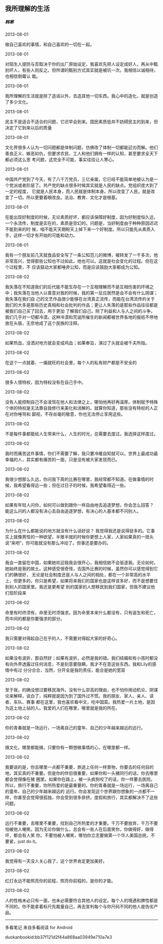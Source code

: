 ## 我所理解的生活

##### 韩寒

  

2013-08-01

做自己喜欢的事情，和自己喜欢的一切在一起。

  

2013-08-01

对陌生人提防与否取决于你的出厂原始设定，我喜欢先把人设定成好人，再从中甄别坏人，有些人则反之。但所谓的甄别方式其实就是被坑一次。我相信以诚相待，也相信倒霉认
栽。

  

2013-08-01

我所理解的生活就是除了造谣以外，去造其他一切东西。我心中的造化，就是创造了多少文化。

  

2013-08-01

民主不是适合不适合的问题，它迟早会到来。国民素质低并不妨碍民主的到来，但决定了它到来以后的质量

  

2013-08-01

文化界很多人认为一切问题都是体制问题，仿佛改了体制一切都能迎刃而解。他们善良正义、嫉恶如仇，但要求农民、工人和他们拥有一样的认知，甚至要求全天下都必须这么思
考问题，这完全不可能，事实往往让人寒心。

  

2013-08-01

中国共产党到了今天，有了八千万党员，三亿亲属，它已经不能简单地被认为是一个党派或者阶层了。共产党的缺点很多时候其实就是人民的缺点。党组织庞大到了一定的程度，
它就是人民本身，而人民就是体制本身。所以改变了人民，就是改变了一切。所以更要着眼改良。法治、教育、文化才是根基。

  

2013-08-01

在能出现好制度的时候，无论素质好坏，都应该保障好制度，因为好制度恒久远，一个永流传，制度是实在的，素质是空幻的。问题是，当好制度由于种种原因迟迟不能到来的时
候，咱不能天天期盼天上掉下来一个好制度。所以只能先从素质入手，这样一切才有开始的可能和动力。

  

2013-08-01

我有一个朋友前几天就食品安全写了一条公知范儿的微博，被转发了一千多次，他非常高兴，觉得那些公知也不过如此，他也可以。这就是社会变化的过程。但在这个过程里，不
应该鼓动大家都唾弃公知，而是应该鼓励大家都成为公知。

  

2013-08-02

我失落在不知道我们的后代能不能生存在一个互相理解而不是互相伤害的环境之中；我失落在当他人以善意对我的时候，我的第一反应居然是会不会有什么阴谋；我失落在我们自
己的文艺作品很少能够在台湾真正流传，而能在台湾流传的关于我们的大多是那些历史真相和社会批判的作品；更让人失落的是那些作品往往都是被我们自己买了回去，用于更加
了解我们自己。除了利益和人与人之间的斗争，我们几乎对一切都冷漠。这种冷漠和荒诞所催生的新闻都被世界各地的报纸不停地放在头版，无奈地成了这个民族的注释。

  

2013-08-02

如果热血，没洒对地方就会变成鸡血；如果奉旨，演过了头就会被千夫所指。

  

2013-08-02

在这个一点就着、一煽就旺的社会里，每个人的私有财产都是不安全的

  

2013-08-02

很多人恨特权，因为特权没有在自己手中。

  

2013-08-02

没有人能控制自己不会凌驾在他人和法律之上，哪怕他再好再温厚。体制赋予特殊个体的特权是无法靠自我修行来美化和消解的。就算你知道，那些没有特权的人正在对你唾骂和
鄙视，不存丝毫的敬意，你也无法停止享用这些。

  

2013-08-02

不是每件事都能给人生带来什么，人生的时光，总需要去度过。我选择这样度过。

  

2013-08-02

我时而痛苦这件事情，你们不需要了解，我只要冷暖自知就可以。世界上最成功最幸福的人，其实都有痛苦的一面，只是没有被大家发现而已。

  

2013-08-02

我很少想那么久远，你问我下周的比赛在哪里，我经常都不知道。在做事情的时候，我希望看得远一些；但在过日子的时候，我希望看得近一些。

  

2013-08-02

如果有年轻人问你，如何可以做到跟你一样自由地去追逐梦想，你会怎么回答？ 能这么问的人都没有决心去自由追逐梦想，有决心的人基本都不问别人。

  

2013-08-02

为什么在什么都能说的地方就没有什么话好说？
我觉得我还是说得挺多的。它事实上就像男性的一种欲望，半推半就的时候你更想上人家，人家如果真的一扭头说“来吧”，你可能就没有那么冲动了。但事还是要办的。

  

2013-08-02

我会一直留在中国，如果她欢迎我我会很开心，我相信她不会驱逐我。无论如何，她始终是我的故土。这种感受很奇怪，去国外比赛的时候，虽然你可以感觉得到它们的确很好，
无论是社会制度还是人与人之间的相处，都在一个非常高的水平上，但更多的，你只是希望，如果将来我们的国家也是这样该多好，而不是想要住到别人的国家里。我还是更希望
别的国家的人想移民到我们国家，但我不建议他们现阶段来

  

2013-08-02

命里有时终须有，命里无时须强求。因为命里本来什么都没有，只有诞生和死亡，而中间的都是你要强求的部分。

  

2013-08-02

我只需要对得起自己在乎的人，不需要对得起大家的好奇心。

  

2013-08-02

如果没有波折，那自然好；如果有波折，必然是我的错。我们结婚和有小孩时都没有向外界透露过任何消息，不是刻意要隐瞒，我才不在意这些东西。我和Lily的感情中有过
分分合合，当然，分开全是我的责任，能合是她的宽容

  

2013-08-02

至于我，的确没想过要移民海外。没有什么崇高的理由，也不怕你用动机论、阴谋论来解释，说白了，纯粹就是因为到了国外过不惯。我的朋友、家人、亲人、读者、车队、赛事
都在这里，我也喜欢看中文，吃中国菜。我热爱一片土地，是因为这土地上站的人。我爱的人们在哪里，哪里就是我的所在。

  

2013-08-02

你的青春就是一场远行，一场离自己的童年、自己的少年越来越远的远行。

  

2013-08-02

搞文化，哪里都能搞，只要你有一颗想做事情的心，在哪里都一样。

  

2013-08-02

我要说的是，你去哪里一点都不重要，旅途上任何一样景物，你要去的任何目的地，其实真的不重要。但是你的伴侣很重要，如果你和一头猪同行的话，你去哪里都会觉得像在猪
圈里。如果你在路上，被一头疯狗咬了的话，你一样要去医院。所以，旅行不重要，你所热爱的是最重要的。你的青春就是一场远行，一场离自己的童年、自己的少年越来越远的
远行。你会发现这个世界跟你想象的一点都不一样，你甚至会觉得很孤独，你会受到很多排挤。度假和旅行，其实都解决不了这些问题。

  

2013-08-02

远行不重要，去哪里不重要，找到自己所热爱的才重要。千万不要放弃，千万不要怕被他人嘲笑。因为无论你做什么，总会有一些人在后面笑你，你做得好，做得坏，都会有人笑
你。不要怕被人嘲笑，哪怕你立志要做第一个华人美国总统，不要紧，just do it。

  

2013-08-02

我觉得有一天没人关心我了，这个世界肯定更加美好。

  

2013-08-02

红灯永远不能照亮你的前程，照亮你前程的，是你的才能。

  

2013-08-02

人的性格未必只有一面，也未必需要符合其他人的设定。每个人的境遇和脾性都是不同的。你不能拿着标尺先裁量自己，再去宣判每个与你尺码不同的他人是伪劣产品。

* * *

多看笔记 来自多看阅读 for Android

duokanbookid:bb37f121d2f44a868aa03949e710a7e3

